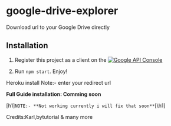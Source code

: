 # google-drive-explorer

Download url to your Google Drive directly

## Installation

1. Register this project as a client on the [![Google API Console](https://i.imgur.com/E71Apyx.png)](http://console.developers.google.com) 

2. Run `npm start`. Enjoy!

Heroku install 
Note:- enter your redirect url

<!--- click here to deploy [![Deploy to Heroku](https://www.herokucdn.com/deploy/button.png)](https://heroku.com/deploy) -->

**Full Guide installation: Comming soon**


[h1]``` NOTE:- **Not working currently i will fix that soon** ```[\h1]

Credits:Karl,bytutorial & many more
